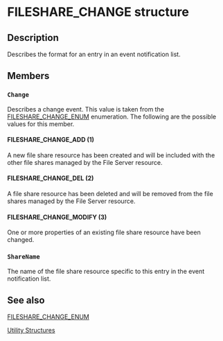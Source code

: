 # FILESHARE_CHANGE structure

## Description

Describes the format for an entry in an event notification list.

## Members

### `Change`

Describes a change event. This value is taken from the
[FILESHARE_CHANGE_ENUM](https://learn.microsoft.com/windows/desktop/api/clusapi/ne-clusapi-fileshare_change_enum) enumeration. The following
are the possible values for this member.

#### FILESHARE_CHANGE_ADD (1)

A new file share resource has been created and will be included with the other file shares managed by the
File Server resource.

#### FILESHARE_CHANGE_DEL (2)

A file share resource has been deleted and will be removed from the file shares managed by the File Server
resource.

#### FILESHARE_CHANGE_MODIFY (3)

One or more properties of an existing file share resource have been changed.

### `ShareName`

The name of the file share resource specific to this entry in the event notification list.

## See also

[FILESHARE_CHANGE_ENUM](https://learn.microsoft.com/windows/desktop/api/clusapi/ne-clusapi-fileshare_change_enum)

[Utility Structures](https://learn.microsoft.com/previous-versions/windows/desktop/mscs/utility-structures)